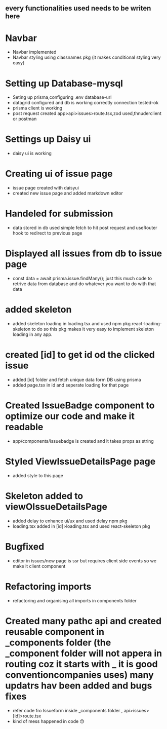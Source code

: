 ## every functionalities used needs to be writen here

# Navbar

- Navbar implemented
- Navbar styling using classnames pkg (it makes conditional styling very easy)

# Setting up Database-mysql

- Seting up prisma,configuring .env database-url
- datagrid configured and db is working correctly connection tested-ok
- prisma client is working
- post request created app>api>issues>route.tsx,zod used,thnuderclient or postman

# Settings up Daisy ui

- daisy ui is working

# Creating ui of issue page

- issue page created with daisyui
- created new issue page and added markdown editor

# Handeled for submission

- data stored in db used simple fetch to hit post request and useRouter hook to redirect to previous page

# Displayed all issues from db to issue page

-   const data = await prisma.issue.findMany(); just this much code to retrive data from database and do whatever you want to do with that data

# added skeleton

-   added skeleton loading in loading.tsx and used npm pkg react-loading-skeleton to do so this pkg makes it very easy to implement skeleton loading in any app.


# created [id] to get id od the clicked issue 
-   added [id] folder and fetch unique data form DB using prisma
-   added page.tsx in id and seperate loading for that page

# Created IssueBadge component to optimize our code and make it readable
-   app/components/issuebadge is created and it takes props as string 

# Styled ViewIssueDetailsPage page
-   added style to this page

# Skeleton added to viewOIssueDetailsPage 
-   added delay to enhance ui/ux and used delay npm pkg
-   loading.tsx added in [id]>loading.tsx and used react-skeleton pkg 


# Bugfixed
-   editor in issues/new page is ssr but requires client side events so we make it client component 

# Refactoring imports
-   refactoring and organising all imports in components folder 


# Created many pathc api and created reusable component in _components folder (the _component folder will not appera in routing coz it starts with _ it is good conventioncompanies uses) many updatrs hav been added and bugs fixes 

-   refer code fro Issueform inside _components folder , api>issues>[id]>route.tsx 
-   kind of mess happened in code 😓
